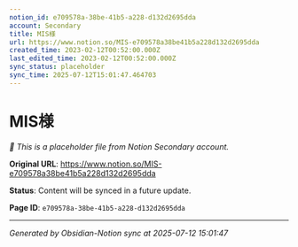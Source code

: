 ```yaml
---
notion_id: e709578a-38be-41b5-a228-d132d2695dda
account: Secondary
title: MIS様
url: https://www.notion.so/MIS-e709578a38be41b5a228d132d2695dda
created_time: 2023-02-12T00:52:00.000Z
last_edited_time: 2023-02-12T00:52:00.000Z
sync_status: placeholder
sync_time: 2025-07-12T15:01:47.464703
---
```


# MIS様

*🔄 This is a placeholder file from Notion Secondary account.*

**Original URL**: https://www.notion.so/MIS-e709578a38be41b5a228d132d2695dda

**Status**: Content will be synced in a future update.

**Page ID**: `e709578a-38be-41b5-a228-d132d2695dda`

---

*Generated by Obsidian-Notion sync at 2025-07-12 15:01:47*
